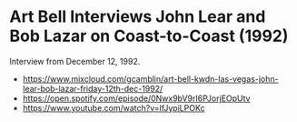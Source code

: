# Art Bell Interviews John Lear and Bob Lazar on Coast-to-Coast (1992)
Interview from December 12, 1992.
- https://www.mixcloud.com/gcamblin/art-bell-kwdn-las-vegas-john-lear-bob-lazar-friday-12th-dec-1992/
- https://open.spotify.com/episode/0Nwx9bV9rI6PJorjEOpUtv
- https://www.youtube.com/watch?v=lfJypiLPOKc